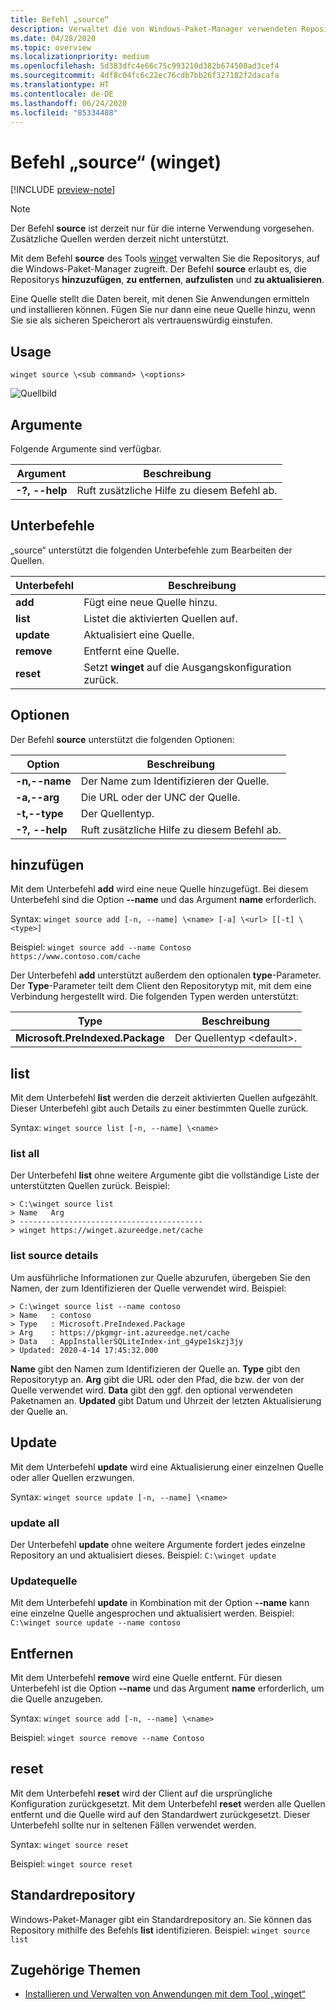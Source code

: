 ```yaml
---
title: Befehl „source“
description: Verwaltet die von Windows-Paket-Manager verwendeten Repositorys.
ms.date: 04/28/2020
ms.topic: overview
ms.localizationpriority: medium
ms.openlocfilehash: 5d383dfc4e66c75c993210d382b674508ad3cef4
ms.sourcegitcommit: 4df8c04fc6c22ec76cdb7bb26f327182f2dacafa
ms.translationtype: HT
ms.contentlocale: de-DE
ms.lasthandoff: 06/24/2020
ms.locfileid: "85334488"
---
```

# <a name="source-command-winget"></a>Befehl „source“ (winget)

[!INCLUDE [preview-note](../../includes/package-manager-preview.md)]

> [!NOTE]
> Der Befehl **source** ist derzeit nur für die interne Verwendung vorgesehen. Zusätzliche Quellen werden derzeit nicht unterstützt.

Mit dem Befehl **source** des Tools [winget](index.md) verwalten Sie die Repositorys, auf die Windows-Paket-Manager zugreift. Der Befehl **source** erlaubt es, die Repositorys **hinzuzufügen**, **zu entfernen**, **aufzulisten** und **zu aktualisieren**.

Eine Quelle stellt die Daten bereit, mit denen Sie Anwendungen ermitteln und installieren können. Fügen Sie nur dann eine neue Quelle hinzu, wenn Sie sie als sicheren Speicherort als vertrauenswürdig einstufen.

## <a name="usage"></a>Usage

`winget source \<sub command> \<options>`

![Quellbild](images\source.png)

## <a name="arguments"></a>Argumente

Folgende Argumente sind verfügbar.

| Argument  | Beschreibung |
|--------------|-------------|
| **-?, --help** |  Ruft zusätzliche Hilfe zu diesem Befehl ab. |

## <a name="sub-commands"></a>Unterbefehle

„source“ unterstützt die folgenden Unterbefehle zum Bearbeiten der Quellen.

| Unterbefehl  | Beschreibung |
|--------------|-------------|
|  **add** |  Fügt eine neue Quelle hinzu. |
|  **list** | Listet die aktivierten Quellen auf. |
|  **update** | Aktualisiert eine Quelle. |
|  **remove** | Entfernt eine Quelle. |
|  **reset** | Setzt **winget** auf die Ausgangskonfiguration zurück.  |

## <a name="options"></a>Optionen

Der Befehl **source** unterstützt die folgenden Optionen:

| Option  | Beschreibung |
|--------------|-------------|
|  **-n,--name** | Der Name zum Identifizieren der Quelle. |
|  **-a,--arg** | Die URL oder der UNC der Quelle. |
|  **-t,--type** | Der Quellentyp. |
| **-?, --help** |  Ruft zusätzliche Hilfe zu diesem Befehl ab. |

## <a name="add"></a>hinzufügen

Mit dem Unterbefehl **add** wird eine neue Quelle hinzugefügt. Bei diesem Unterbefehl sind die Option **--name** und das Argument **name** erforderlich.

Syntax: `winget source add [-n, --name] \<name> [-a] \<url> [[-t] \<type>]`

Beispiel: `winget source add --name Contoso  https://www.contoso.com/cache`

Der Unterbefehl **add** unterstützt außerdem den optionalen **type**-Parameter. Der **Type**-Parameter teilt dem Client den Repositorytyp mit, mit dem eine Verbindung hergestellt wird. Die folgenden Typen werden unterstützt:

| Type  | Beschreibung |
|--------------|-------------|
| **Microsoft.PreIndexed.Package** | Der Quellentyp \<default>. |

## <a name="list"></a>list

Mit dem Unterbefehl **list** werden die derzeit aktivierten Quellen aufgezählt. Dieser Unterbefehl gibt auch Details zu einer bestimmten Quelle zurück.

Syntax: `winget source list [-n, --name] \<name>`

### <a name="list-all"></a>list all

Der Unterbefehl **list** ohne weitere Argumente gibt die vollständige Liste der unterstützten Quellen zurück. Beispiel:

```CMD
> C:\winget source list
> Name   Arg
> -----------------------------------------
> winget https://winget.azureedge.net/cache

```

### <a name="list-source-details"></a>list source details

Um ausführliche Informationen zur Quelle abzurufen, übergeben Sie den Namen, der zum Identifizieren der Quelle verwendet wird. Beispiel:

```CMD
> C:\winget source list --name contoso  
> Name   : contoso  
> Type   : Microsoft.PreIndexed.Package  
> Arg    : https://pkgmgr-int.azureedge.net/cache  
> Data   : AppInstallerSQLiteIndex-int_g4ype1skzj3jy  
> Updated: 2020-4-14 17:45:32.000
```

**Name** gibt den Namen zum Identifizieren der Quelle an.
**Type** gibt den Repositorytyp an.
**Arg** gibt die URL oder den Pfad, die bzw. der von der Quelle verwendet wird.
**Data** gibt den ggf. den optional verwendeten Paketnamen an.
**Updated** gibt Datum und Uhrzeit der letzten Aktualisierung der Quelle an.

## <a name="update"></a>Update

Mit dem Unterbefehl **update** wird eine Aktualisierung einer einzelnen Quelle oder aller Quellen erzwungen.

Syntax: `winget source update [-n, --name] \<name>`

### <a name="update-all"></a>update all

Der Unterbefehl **update** ohne weitere Argumente fordert jedes einzelne Repository an und aktualisiert dieses. Beispiel: `C:\winget update`

### <a name="update-source"></a>Updatequelle

Mit dem Unterbefehl **update** in Kombination mit der Option **--name** kann eine einzelne Quelle angesprochen und aktualisiert werden. Beispiel: `C:\winget source update --name contoso`

## <a name="remove"></a>Entfernen

Mit dem Unterbefehl **remove** wird eine Quelle entfernt. Für diesen Unterbefehl ist die Option **--name** und das Argument **name** erforderlich, um die Quelle anzugeben.

Syntax: `winget source add [-n, --name] \<name>`

Beispiel: `winget source remove --name Contoso`

## <a name="reset"></a>reset

Mit dem Unterbefehl **reset** wird der Client auf die ursprüngliche Konfiguration zurückgesetzt. Mit dem Unterbefehl **reset** werden alle Quellen entfernt und die Quelle wird auf den Standardwert zurückgesetzt. Dieser Unterbefehl sollte nur in seltenen Fällen verwendet werden.

Syntax: `winget source reset`

Beispiel: `winget source reset`

## <a name="default-repository"></a>Standardrepository

Windows-Paket-Manager gibt ein Standardrepository an. Sie können das Repository mithilfe des Befehls **list** identifizieren. Beispiel: `winget source list`

## <a name="related-topics"></a>Zugehörige Themen

* [Installieren und Verwalten von Anwendungen mit dem Tool „winget“](index.md)
